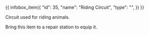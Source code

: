 {{ infobox_item({
	"id": 35,
	"name": "Riding Circuit",
	"type": "",
}) }}

Circuit used for riding animals.

Bring this item to a repair station to equip it.